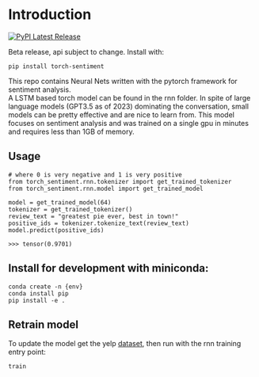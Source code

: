 # Introduction

[![PyPI Latest Release](https://img.shields.io/pypi/v/torch-sentiment.svg)](https://pypi.org/project/torch-sentiment/)

Beta release, api subject to change. Install with:  

```
pip install torch-sentiment
```  
  
This repo contains Neural Nets written with the pytorch framework for sentiment analysis.  
A LSTM based torch model can be found in the rnn folder. In spite of large language models (GPT3.5 as of 2023) 
dominating the conversation, small models can be pretty effective and are nice to learn from. This model focuses on sentiment analysis and was trained on 
a single gpu in minutes and requires less than 1GB of memory.

  
## Usage
```
# where 0 is very negative and 1 is very positive
from torch_sentiment.rnn.tokenizer import get_trained_tokenizer
from torch_sentiment.rnn.model import get_trained_model

model = get_trained_model(64)
tokenizer = get_trained_tokenizer()
review_text = "greatest pie ever, best in town!"
positive_ids = tokenizer.tokenize_text(review_text)
model.predict(positive_ids)
  
>>> tensor(0.9701)
```

## Install for development with miniconda:  
```
conda create -n {env}  
conda install pip  
pip install -e .  
```

## Retrain model
To update the model get the yelp [dataset](https://www.yelp.com/dataset), then run with the rnn training entry point:

```
train
```


